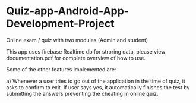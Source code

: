 # Quiz-app-Android-App-Development-Project
Online exam / quiz with two modules (Admin and student)

This app uses firebase Realtime db for stroring data, please view documentation.pdf for complete overview of how to use.

Some of the other features implemented are:

a) Whenever a user tries to go out of the application in the time of quiz, it asks to confirm to exit.
If user says yes, it automatically finishes the test by submitting the answers preventing the cheating in online quiz.

